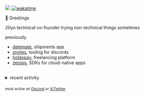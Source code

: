 ![](https://komarev.com/ghpvc/?username=dinxsh) [![wakatime](https://wakatime.com/badge/user/018cddd8-b17b-4e5f-a792-bed4da250ea7.svg)](https://wakatime.com/@018cddd8-b17b-4e5f-a792-bed4da250ea7)

👋 Greetings

20yo technical co-founder trying non-technical things sometimes
<br>

previously
- [delemate](https://delemate.com), shipments app 
- [znotes](https://znotes.org), tooling for discords
- [holdxpay](https://holdxpay.com), freelancing platform 
- [zerops](https://zerops.io), SDKs for cloud-native apps 
  
<br>

<details>
<summary>recent activity</summary>

  
| Overview |
|:--------:|
| ![Lines of Code & Base Introduction](assets/metrics.plugin.code.lines.svg) |


</details>

<sub>most active on [Discord](https://t.co/QPthpsZ1Qu) or [X/Twitter](https://x.com/dineshcodes)</sub>
